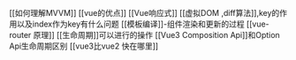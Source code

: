 [[如何理解MVVM]]
[[vue的优点]]
[[Vue响应式]]
[[虚拟DOM ,diff算法]],key的作用以及index作为key有什么问题
[[模板编译]]-组件渲染和更新的过程
[[vue-router 原理]]
[[生命周期]]可以进行的操作
[[Vue3 Composition Api]]和Option Api生命周期区别
[[vue3比vue2 快在哪里]]

